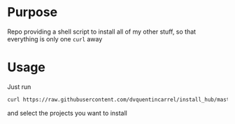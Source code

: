 # Purpose
Repo providing a shell script to install all of my other stuff, so that
everything is only one `curl` away

# Usage
Just run
``` bash
curl https://raw.githubusercontent.com/dvquentincarrel/install_hub/master/install.bash | bash
```
and select the projects you want to install
